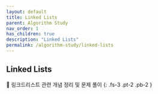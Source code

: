 ```yaml
---
layout: default
title: Linked Lists
parent: Algorithm Study
nav_order: 1
has_children: true
description: "Linked Lists"
permalink: /algorithm-study/linked-lists
---
```


## Linked Lists

📝 링크드리스트 관련 개념 정리 및 문제 풀이
{: .fs-3 .pt-2 .pb-2 }
